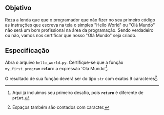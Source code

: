 ## Objetivo

Reza a lenda que que o programador que não fizer no seu primeiro código as instruções que escreva na tela o simples "Hello World" ou "Olá Mundo" não será um bom profissional na área da programação.
Sendo verdadeiro ou não, vamos nos certificar que nosso "Olá Mundo" seja criado.

## Especificação

Abra o arquivo `hello_world.py`. Certifique-se que a função `my_first_program` **`return`** a expressão 'Olá Mundo'[^1].

O resultado de sua função deverá ser do tipo `str` com exatos 9 caracteres[^2].

[^1]: Aqui já incluímos seu primeiro desafio, pois **`return`** é diferente de **`print`**.
[^2]: Espaços também são contados com caracter.
